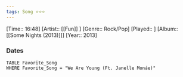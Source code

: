 ```yaml
---
tags: Song ⭐⭐⭐ 
---
```

[Time:: 16:48]
[Artist:: [[Fun]] ]
[Genre:: Rock/Pop]
[Played:: ]
[Album:: [[Some Nights (2013)]]]
[Year:: 2013]
### Dates
````dataview
TABLE Favorite_Song
WHERE Favorite_Song = "We Are Young (Ft. Janelle Monáe)"
````